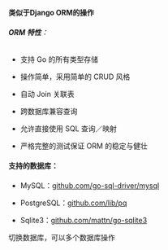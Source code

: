 #### 类似于Django ORM的操作

###### **ORM 特性**：

* 支持 Go 的所有类型存储

* 操作简单，采用简单的 CRUD 风格

* 自动 Join 关联表

* 跨数据库兼容查询

* 允许直接使用 SQL 查询／映射

* 严格完整的测试保证 ORM 的稳定与健壮

#### **支持的数据库**：

* MySQL：[github.com/go-sql-driver/mysql](https://github.com/go-sql-driver/mysql)

* PostgreSQL：[github.com/lib/pq](https://github.com/lib/pq)

* Sqlite3：[github.com/mattn/go-sqlite3](https://github.com/mattn/go-sqlite3)

切换数据库，可以多个数据库操作

